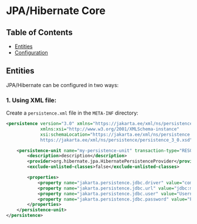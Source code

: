 # JPA/Hibernate Core

## Table of Contents
- [Entities](#entities)
- [Configuration](#configuration)

## Entities
JPA/Hibernate can be configured in two ways:

### 1. Using XML file:
Create a `persistence.xml` file in the `META-INF` directory:

```xml
<persistence version="3.0" xmlns="https://jakarta.ee/xml/ns/persistence"
             xmlns:xsi="http://www.w3.org/2001/XMLSchema-instance"
             xsi:schemaLocation="https://jakarta.ee/xml/ns/persistence
             https://jakarta.ee/xml/ns/persistence/persistence_3_0.xsd">

    <persistence-unit name="my-persistence-unit" transaction-type="RESOURCE_LOCAL">
        <description>description</description>
        <provider>org.hibernate.jpa.HibernatePersistenceProvider</provider>
        <exclude-unlisted-classes>false</exclude-unlisted-classes>

        <properties>
            <property name="jakarta.persistence.jdbc.driver" value="com.mysql.cj.jdbc.Driver"/>
            <property name="jakarta.persistence.jdbc.url" value="jdbc:mysql://localhost:3306/Your database"/>
            <property name="jakarta.persistence.jdbc.user" value="Username"/>
            <property name="jakarta.persistence.jdbc.password" value="Password"/>
        </properties>
    </persistence-unit>
</persistence>